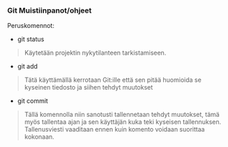 
### Git Muistiinpanot/ohjeet

Peruskomennot:  
- git status
> Käytetään projektin nykytilanteen tarkistamiseen.
- git add
> Tätä käyttämällä kerrotaan Git:ille että sen pitää huomioida se kyseinen tiedosto ja siihen tehdyt muutokset
- git commit
> Tällä komennolla niin sanotusti tallennetaan tehdyt muutokset, tämä myös tallentaa ajan ja sen käyttäjän kuka teki kyseisen tallennuksen. Tallenusviesti vaaditaan ennen kuin komento voidaan suorittaa kokonaan.


